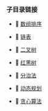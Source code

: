 ### 子目录链接

- :link: [数组排序](./src/main/java/ArraySort)

- :link: [链表](./src/main/java/LinkedList)

- :link: [二叉树](./src/main/java/BinaryTree)

- :link: [红黑树](./src/main/java/RedBlackTree)

- :link: [分治法](./src/main/java/MaxSubArray)

- :link: [动态规划](./src/main/java/DynamicProgramming)

- :link: [贪心算法](./src/main/java/GreedyAlgorithm)
